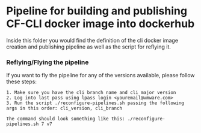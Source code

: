 # Pipeline for building and publishing CF-CLI docker image into dockerhub

Inside this folder you would find the definition of the cli docker image creation and publishing pipeline
as well as the script for reflying it.

### Reflying/Flying the pipeline
If you want to fly the pipeline for any of the versions available, please follow these steps:

```
1. Make sure you have the cli branch name and cli major version
2. Log into last pass using lpass login <youremail@vmware.com>
3. Run the script ./reconfigure-pipelines.sh passing the following args in this order: cli_version, cli_branch

The command should look something like this: ./reconfigure-pipelines.sh 7 v7
```

